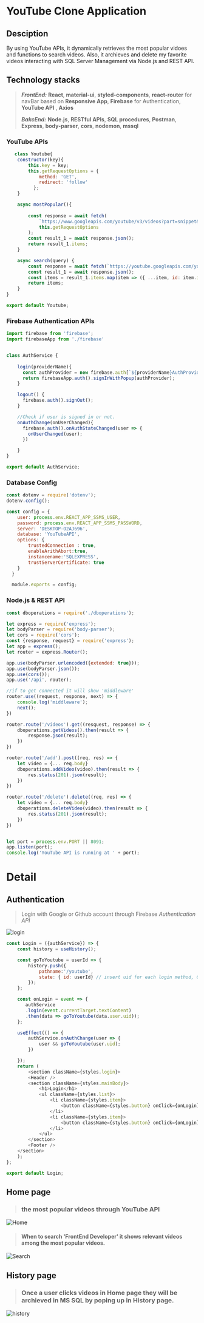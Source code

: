 # YouTube Clone Application


## Desciption

By using YouTube APIs, it dynamically retrieves the most popular vidoes and functions to search videos. Also, it archieves and delete my favorite videos interacting with SQL Server Management via Node.js and REST API.


## Technology stacks
>
> ***FrontEnd:*** **React**, **material-ui**, **styled-components**, **react-router** for navBar based on **Responsive App**, **Firebase** for Authentication, **YouTube API**
>             , **Axios**
> 
> ***BakcEnd:***  **Node.js**, **RESTful APIs**, **SQL procedures**, **Postman**, **Express**, **body-parser**, **cors**, **nodemon**, **mssql**
>





### YouTube APIs

```js
   class Youtube{
    constructor(key){
        this.key = key;
        this.getRequestOptions = {
            method: 'GET',
            redirect: 'follow'
          };
    }

    async mostPopular(){
    
        const response = await fetch(
            `https://www.googleapis.com/youtube/v3/videos?part=snippet&chart=mostPopular&maxResults=25&key=${this.key}`,
            this.getRequestOptions
        );
        const result_1 = await response.json();
        return result_1.items;
    }

    async search(query) {
        const response = await fetch(`https://youtube.googleapis.com/youtube/v3/search?part=snippet&maxresults=25&q=${query}&type=video&key=${this.key}`, this.getRequestOptions);
        const result_1 = await response.json();
        const items = result_1.items.map(item => ({ ...item, id: item.id.videoId })); //Add id: item.id.videoId on the each original item.
        return items;
    }
}

export default Youtube;
```

### Firebase Authentication APIs

```js
import firebase from 'firebase';
import firebaseApp from './firebase'


class AuthService {
  
    login(providerName){
      const authProvider = new firebase.auth[`${providerName}AuthProvider`]();
      return firebaseApp.auth().signInWithPopup(authProvider);
    }

    logout() {
      firebase.auth().signOut();
    }

    //Check if user is signed in or not. 
    onAuthChange(onUserChanged){
      firebase.auth().onAuthStateChanged(user => {
        onUserChanged(user);
      })

    }
}

export default AuthService;
```


### Database Config

```js
const dotenv = require('dotenv');
dotenv.config();

const config = {
    user: process.env.REACT_APP_SSMS_USER,
    password: process.env.REACT_APP_SSMS_PASSWORD,
    server: 'DESKTOP-O2AJ696',
    database: 'YouTubeAPI',
    options: {
        trustedConnection : true, 
        enableArithAbort:true,
        instancename:'SQLEXPRESS',
        trustServerCertificate: true
    }
  } 

  module.exports = config;
```

### Node.js & REST API

```js
const dboperations = require('./dboperations');

let express = require('express');
let bodyParser = require('body-parser');
let cors = require('cors');
const {response, request} = require('express');
let app = express();
let router = express.Router();

app.use(bodyParser.urlencoded({extended: true}));
app.use(bodyParser.json());
app.use(cors());
app.use('/api', router);

//if to get connected it will show 'middleware'
router.use((request, response, next) => {
    console.log('middleware');
    next();
})

router.route('/videos').get((resquest, response) => {
    dboperations.getVideos().then(result => {
        response.json(result);
    })
})

router.route('/add').post((req, res) => {
    let video = {... req.body}
    dboperations.addVideo(video).then(result => {
        res.status(201).json(result);
    })
})

router.route('/delete').delete((req, res) => {
    let video = {... req.body}
    dboperations.deleteVideo(video).then(result => {
        res.status(201).json(result);
    })
})


let port = process.env.PORT || 8091;
app.listen(port);
console.log('YouTube API is running at ' + port);
```



# Detail

## Authentication 
> Login with Google or Github account through Firebase *Authentication API*
> 
![login](https://user-images.githubusercontent.com/65743649/125398800-ba287c80-e3ea-11eb-991e-4edc01d4a180.JPG)
```js
const Login = ({authService}) => {
    const history = useHistory();

    const goToYoutube = userId => {
        history.push({
            pathname:'/youtube',
            state: { id: userId} // insert uid for each login method, Google and Github.
        });
    };

    const onLogin = event => {
       authService
       .login(event.currentTarget.textContent)
       .then(data => goToYoutube(data.user.uid)); 
    };

    useEffect(() => {
        authService.onAuthChange(user => {
            user && goToYoutube(user.uid);
        })

    });
    return (
        <section className={styles.login}>
        <Header />
        <section className={styles.mainBody}>
            <h1>Login</h1>
            <ul className={styles.list}>
                <li className={styles.item}>
                    <button className={styles.button} onClick={onLogin}>Google</button>
                </li>
                <li className={styles.item}>
                    <button className={styles.button} onClick={onLogin}>Github</button>
                </li>
            </ul>
        </section>
        <Footer />
    </section>
    );
};

export default Login;

```


## Home page
> ### the most popular videos through **YouTube API**

![Home](https://user-images.githubusercontent.com/65743649/125926782-601c5ecd-9b93-424b-9b2c-faac74d5be90.JPG)



>
> #### When to search 'FrontEnd Developer' it shows relevant videos among the most popular videos.

![Search](https://user-images.githubusercontent.com/65743649/125926946-ae1aa0e1-f8d8-4717-9c0a-6ae449886f2b.JPG)



## History page
> ### Once a user clicks videos in Home page they will be archieved in MS SQL by poping up in History page.

![history](https://user-images.githubusercontent.com/65743649/125927045-35e50927-460b-492c-8e74-d0bcbedb5ac0.JPG)





